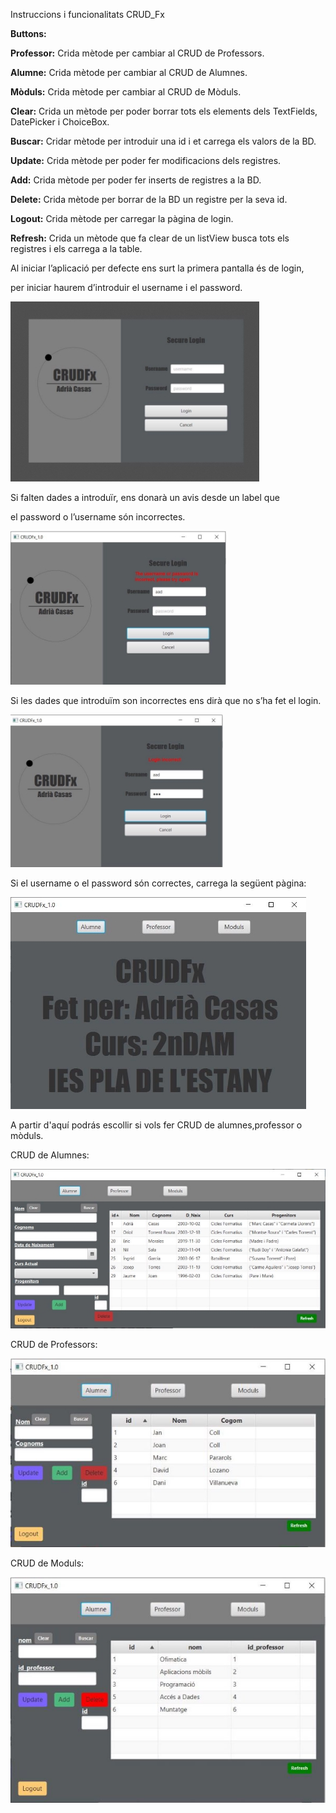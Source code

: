 Instruccions i funcionalitats CRUD\_Fx

**Buttons:**

**Professor:** Crida mètode per cambiar al CRUD de Professors.


**Alumne:** Crida mètode per cambiar al CRUD de Alumnes.


**Mòduls:** Crida mètode per cambiar al CRUD de Mòduls.


**Clear:** Crida un mètode per poder borrar tots els elements dels TextFields, DatePicker i ChoiceBox.


**Buscar:** Cridar mètode per introduir una id i et carrega els valors de la BD.


**Update:** Crida mètode per poder fer modificacions dels registres.


**Add:** Crida mètode per poder fer inserts de registres a la BD.


**Delete:** Crida mètode per borrar de la BD un registre per la seva id.


**Logout:** Crida mètode per carregar la pàgina de login.


**Refresh:** Crida un mètode que fa clear de un listView busca tots els registres i els carrega a la table.  


Al iniciar l’aplicació per defecte ens surt la primera pantalla és de login,

per iniciar haurem d’introduir el username i el password.


![](Aspose.Words.d203419b-7e4c-4561-b060-498eeba11d35.001.jpeg)


Si falten dades a introduïr, ens donarà un avis desde un label que

el password o l’username són incorrectes.


![](Aspose.Words.d203419b-7e4c-4561-b060-498eeba11d35.002.jpeg)


Si les dades que introduïm son incorrectes ens dirà que no s’ha fet el login.


![](Aspose.Words.d203419b-7e4c-4561-b060-498eeba11d35.003.jpeg)


Si el username o el password són correctes, carrega la següent pàgina:


![](Aspose.Words.d203419b-7e4c-4561-b060-498eeba11d35.004.jpeg)


A partir d'aquí podrás escollir si vols fer CRUD de alumnes,professor o mòduls. 


CRUD de Alumnes:


![](Aspose.Words.d203419b-7e4c-4561-b060-498eeba11d35.005.jpeg)


CRUD de Professors:


![](Aspose.Words.d203419b-7e4c-4561-b060-498eeba11d35.006.jpeg)


CRUD de Moduls:


![](Aspose.Words.d203419b-7e4c-4561-b060-498eeba11d35.007.jpeg)

